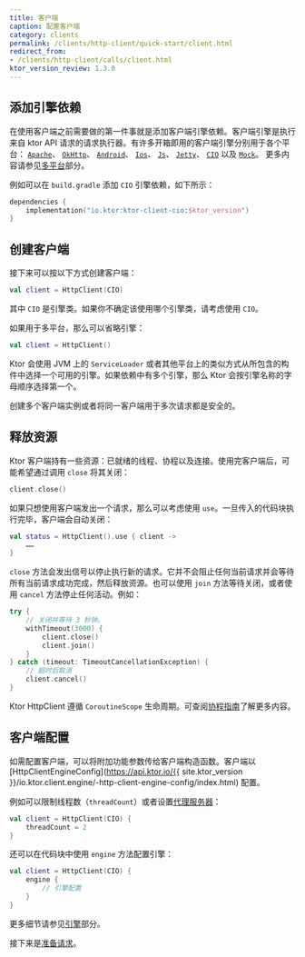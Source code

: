 ```yaml
---
title: 客户端
caption: 配置客户端
category: clients
permalink: /clients/http-client/quick-start/client.html
redirect_from:
- /clients/http-client/calls/client.html
ktor_version_review: 1.3.0
---
```


## 添加引擎依赖

在使用客户端之前需要做的第一件事就是添加客户端引擎依赖。客户端引擎是执行来自 ktor API 请求的请求执行器。有许多开箱即用的客户端引擎分别用于各个平台： [`Apache`](/clients/http-client/engines.html#apache)、
[`OkHttp`](/clients/http-client/engines.html#okhttp)、
[`Android`](/clients/http-client/engines.html#android)、
[`Ios`](/clients/http-client/engines.html#ios)、
[`Js`](/clients/http-client/engines.html#js-javascript)、
[`Jetty`](/clients/http-client/engines.html#jetty)、
[`CIO`](/clients/http-client/engines.html#cio) 以及 [`Mock`](/clients/http-client/testing.html)。 更多内容请参见[多平台](/clients/http-client/multiplatform.html)部分。

例如可以在 `build.gradle` 添加 `CIO` 引擎依赖，如下所示：

```kotlin
dependencies {
    implementation("io.ktor:ktor-client-cio:$ktor_version")
}
```

## 创建客户端

接下来可以按以下方式创建客户端：

```kotlin
val client = HttpClient(CIO)
```

其中 `CIO` 是引擎类。如果你不确定该使用哪个引擎类，请考虑使用 `CIO`。

如果用于多平台，那么可以省略引擎：

```kotlin
val client = HttpClient()
```

Ktor 会使用 JVM 上的 `ServiceLoader` 或者其他平台上的类似方式从所包含的构件中选择一个可用的引擎。如果依赖中有多个引擎，那么 Ktor 会按引擎名称的字母顺序选择第一个。

创建多个客户端实例或者将同一客户端用于多次请求都是安全的。

## 释放资源

Ktor 客户端持有一些资源：已就绪的线程、协程以及连接。使用完客户端后，可能希望通过调用 `close` 将其关闭：

```kotlin
client.close()
```

如果只想使用客户端发出一个请求，那么可以考虑使用 `use`。一旦传入的代码块执行完毕，客户端会自动关闭：

```kotlin
val status = HttpClient().use { client ->
    ……
}
```

`close` 方法会发出信号以停止执行新的请求。它并不会阻止任何当前请求并会等待所有当前请求成功完成，然后释放资源。也可以使用 `join` 方法等待关闭，或者使用 `cancel` 方法停止任何活动。例如：

```kotlin
try {
    // 关闭并等待 3 秒钟。
    withTimeout(3000) {
        client.close()
        client.join()
    }
} catch (timeout: TimeoutCancellationException) {
    // 超时后取消
    client.cancel()
}
```

Ktor HttpClient 遵循 `CoroutineScope` 生命周期。可查阅[协程指南](https://kotlin.github.io/kotlinx.coroutines/kotlinx-coroutines-core/kotlinx.coroutines/-coroutine-scope/)了解更多内容。

## 客户端配置

如需配置客户端，可以将附加功能参数传给客户端构造函数。客户端以 [HttpClientEngineConfig](https://api.ktor.io/{{ site.ktor_version }}/io.ktor.client.engine/-http-client-engine-config/index.html) 配置。

例如可以限制线程数（`threadCount`）或者设置[代理服务器](/clients/http-client/features/proxy.html)：

```kotlin
val client = HttpClient(CIO) {
    threadCount = 2
}
```

还可以在代码块中使用 `engine` 方法配置引擎：

```kotlin
val client = HttpClient(CIO) {
    engine {
        // 引擎配置
    }
}
```

更多细节请参见[引擎](/clients/http-client/engines.html)部分。

接下来是[准备请求](/clients/http-client/quick-start/requests.html)。
